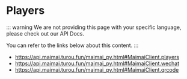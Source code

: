 # Players

::: warning
We are not providing this page with your specific language, please check out our API Docs.

You can refer to the links below about this content.
:::

- https://api.maimai.turou.fun/maimai_py.html#MaimaiClient.players
- https://api.maimai.turou.fun/maimai_py.html#MaimaiClient.wechat
- https://api.maimai.turou.fun/maimai_py.html#MaimaiClient.qrcode